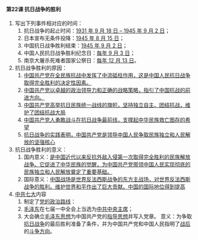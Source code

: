 #### 第22课 抗日战争的胜利

1. 写出下列事件相对应的时间：
   1. 抗日战争的起止时间：<u>1931 年 9 月 18 日 – 1945 年 9 月 2 日</u>；
   2. 日本宣布无条件投降：<u>1945 年 8 月 15 日</u>；
   3. 中国抗日战争胜利结束：<u>1945 年 9 月 2 日</u>；
   4. 中国人民抗日战争胜利纪念日：<u>每年 9 月 3 日</u>；
   5. 南京大屠杀死难者国家公祭日：<u>每年 12 月 13 日</u>。
2. 抗日战争胜利的原因：
   1. <u>中国共产党在全民族抗战中发挥了中流砥柱作用，这是中国人民抗日战争取得完全胜利的决定性因素。</u>
   2. <u>中国共产党以卓越的政治领导力和正确的战略策略，指引了中国抗战的前进方向。</u>
   3. <u>中国共产党高举抗日民族统一战线的旗帜，坚持独立自主、团结抗战，维护了团结抗战大局</u>
   4. <u>中国共产党人勇敢战斗在抗日战争最前线，支撑起中华民族救亡图存的希望</u>
   5. <u>抗日战争的实践表明，中国共产党是领导中国人民争取民族独立和人民解放的坚强核心</u>
3. 抗日战争胜利的意义：
   1. 国内意义：<u>是中国近代以来反抗外敌入侵第一次取得完全胜利的民族解放战争。它促进了中华民族的觉醒，为中国共产党带领中国人民实现彻底的民族独立和人民解放奠定了重要基础。</u>
   2. 国际意义：<u>中国战场是世界反法西斯战争的东方主战场，对世界反法西斯战争的胜利。维护世界和平作出了巨大贡献。中国的国际地位得到提高</u>
4. <u>中共七大</u>内容
   1. 制定了<u>党的政治路线</u>：
   2. <u>毛泽东</u>在七届一中全会上当选为<u>中共中央主席</u>；
   3. 大会确立<u>毛泽东思想</u>为中国共产党的<u>指导思想</u>并写入党章。 意义：为争取<u>抗日战争</u>的最后胜利准备了条件，并为中国共产党和中国人民指明了<u>战后</u>的<u>斗争方向</u>。
